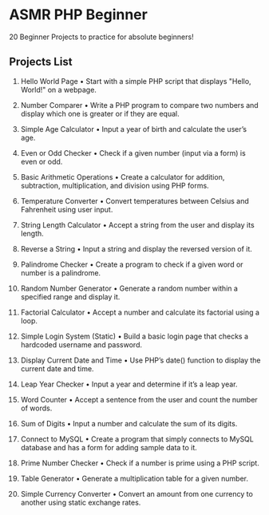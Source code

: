 # ASMR PHP Beginner

20 Beginner Projects to practice for absolute beginners!

## Projects List

1. Hello World Page
   • Start with a simple PHP script that displays "Hello, World!" on a webpage.
2. Number Comparer
   • Write a PHP program to compare two numbers and display which one is greater or if they are equal.
3. Simple Age Calculator
   • Input a year of birth and calculate the user’s age.
4. Even or Odd Checker
   • Check if a given number (input via a form) is even or odd.
5. Basic Arithmetic Operations
   • Create a calculator for addition, subtraction, multiplication, and division using PHP forms.
6. Temperature Converter
   • Convert temperatures between Celsius and Fahrenheit using user input.
7. String Length Calculator
   • Accept a string from the user and display its length.
8. Reverse a String
   • Input a string and display the reversed version of it.
9. Palindrome Checker
   • Create a program to check if a given word or number is a palindrome.
10. Random Number Generator
    • Generate a random number within a specified range and display it.

11. Factorial Calculator
    • Accept a number and calculate its factorial using a loop.
12. Simple Login System (Static)
    • Build a basic login page that checks a hardcoded username and password.
13. Display Current Date and Time
    • Use PHP’s date() function to display the current date and time.
14. Leap Year Checker
    • Input a year and determine if it’s a leap year.
15. Word Counter
    • Accept a sentence from the user and count the number of words.
16. Sum of Digits
    • Input a number and calculate the sum of its digits.
17. Connect to MySQL
    • Create a program that simply connects to MySQL database and has a form for adding sample data to it.
18. Prime Number Checker
    • Check if a number is prime using a PHP script.
19. Table Generator
    • Generate a multiplication table for a given number.
20. Simple Currency Converter
    • Convert an amount from one currency to another using static exchange rates.
